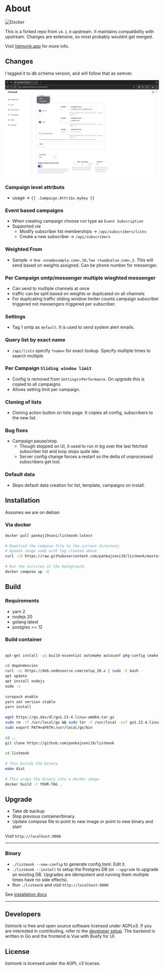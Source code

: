 # About

![Docker](https://github.com/pankajsoni19/listmonk/actions/workflows/build.yml/badge.svg)

This is a forked repo from `v4.1.0` upstream. It maintains compatibility with upstream. Changes are extensive, so most probably wouldnt get merged.

Visit [listmonk.app](https://listmonk.app) for more info.

## Changes

I tagged it to db schema version, and will follow that as semver.

![alt text](.github/images/shot1.png)

### Campaign level attributs

- usage -> `{{ .Campaign.Attribs.mykey }}`

### Event based campaigns

- When creating campaign choose run type as `Event Subscription`
- Supported via
  - Modify subscriber list memberships -> `/api/subscribers/lists`
  - Create a new subscriber -> `/api/subscribers`

### Weighted From

- Sample -> `One <one@example.com>,10,Two <two@value.com>,5`. This will send based on weights assigned. Can be phone number for messenger.

### Per Campaign smtp/messenger multiple wieghted messenger

- Can send to multiple channels at once
- traffic can be split based on weights or duplicated on all channels
- For duplicating traffic sliding window limiter counts campaign subscriber triggered not messengers triggered per subscriber.

### Settings

- Tag 1 smtp as `default`. It is used to send system alert emails.

### Query list by exact name

- `/api/lists` specify `?name=` for exact lookup. Specify multiple times to search multiple

### Per Campaign `Sliding window limit`

- Config is removed from `Settings`>`Performance`. On upgrade this is copied to all campaigns.
- Allows setting limit per campaign.

### Cloning of lists

- Cloning action button on lists page. It copies all config, subscribers to the new list.

### Bug fixes

- Campaign pause/stop.
  - Though stopped on UI, it used to run in bg over the last fetched subscriber list and loop stops quite late.
  - Server config change forces a restart so the delta of unprocessed subscribers get lost.

### Default data

- Skips default data creation for list, template, campaigns on install.

## Installation

Assumes we are on debian

### Via docker

```bash
docker pull pankaj19soni/listmonk:latest

# Download the compose file to the current directory.
# Update image name with tag created above
curl -LO https://raw.githubusercontent.com/pankajsoni19/listmonk/master/docker-compose.yml

# Run the services in the background.
docker compose up -d
```

## Build

### Requirements

- yarn 2
- nodejs 20
- golang latest
- postgres >= 12

### Build container

```bash

apt-get install -yq build-essential automake autoconf pkg-config cmake libssl-dev git git-lfs

cd dependencies
curl -sL https://deb.nodesource.com/setup_20.x | sudo -E bash -
apt update
apt install nodejs
node -v

corepack enable
yarn set version stable
yarn install

wget https://go.dev/dl/go1.23.4.linux-amd64.tar.gz
sudo rm -rf /usr/local/go && sudo tar -C /usr/local -xzf go1.23.4.linux-amd64.tar.gz
sudo export PATH=$PATH:/usr/local/go/bin

cd ..
git clone https://github.com/pankajsoni19/listmonk

cd listmonk

# This builds the binary
make dist

# This wraps the binary into a docker image
docker build -t YOUR-TAG .
```

## Upgrade

- Take db backup
- Stop previous container/binary.
- Update compose file to point to new image or point to new binary and start

Visit `http://localhost:9000`

---

### Binary

- `./listmonk --new-config` to generate config.toml. Edit it.
- `./listmonk --install` to setup the Postgres DB (or `--upgrade` to upgrade an existing DB. Upgrades are idempotent and running them multiple times have no side effects).
- Run `./listmonk` and visit `http://localhost:9000`

See [installation docs](https://listmonk.app/docs/installation)

---

## Developers

listmonk is free and open source software licensed under AGPLv3. If you are interested in contributing, refer to the [developer setup](https://listmonk.app/docs/developer-setup). The backend is written in Go and the frontend is Vue with Buefy for UI.

## License

listmonk is licensed under the AGPL v3 license.

